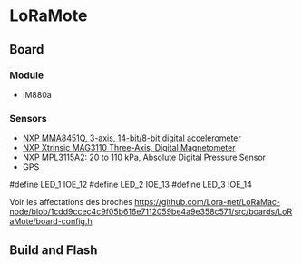 # LoRaMote

## Board

### Module
* iM880a

### Sensors
* [NXP MMA8451Q, 3-axis, 14-bit/8-bit digital accelerometer](https://www.nxp.com/docs/en/data-sheet/MMA8451Q.pdf)
* [NXP Xtrinsic MAG3110 Three-Axis, Digital Magnetometer](https://www.nxp.com/docs/en/data-sheet/MAG3110.pdf)
* [NXP MPL3115A2: 20 to 110 kPa, Absolute Digital Pressure Sensor](https://www.nxp.com/products/sensors/pressure-sensors/barometric-pressure-15-to-115-kpa/20-to-110-kpa-absolute-digital-pressure-sensor:MPL3115A2)
* GPS

#define LED_1                                       IOE_12
#define LED_2                                       IOE_13
#define LED_3                                       IOE_14

Voir les affectations des broches https://github.com/Lora-net/LoRaMac-node/blob/1cdd9ccec4c9f05b616e7112059be4a9e358c571/src/boards/LoRaMote/board-config.h

## Build and Flash


